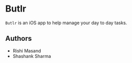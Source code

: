 # Butlr
`Butlr` is an iOS app to help manage your day to day tasks.

## Authors

* Rishi Masand
* Shashank Sharma
